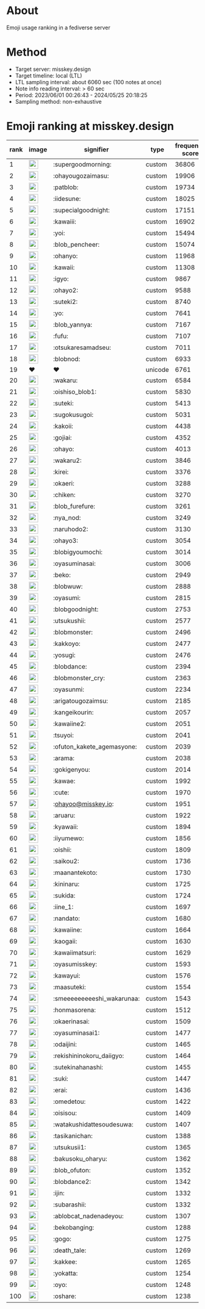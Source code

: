# About
Emoji usage ranking in a fediverse server

# Method
- Target server: misskey.design
- Target timeline: local (LTL)
- LTL sampling interval: about 6060 sec (100 notes at once)
- Note info reading interval: > 60 sec
- Period: 2023/06/01 00:26:43 - 2024/05/25 20:18:25 
- Sampling method: non-exhaustive

# Emoji ranking at misskey.design

|rank|image|signifier|type|frequency score|
|----|----|----|----|----|
|1|<img height="24" src="https://misskey.design/emoji/supergoodmorning.webp">|:supergoodmorning:|custom|36806|
|2|<img height="24" src="https://misskey.design/emoji/ohayougozaimasu.webp">|:ohayougozaimasu:|custom|19906|
|3|<img height="24" src="https://misskey.design/emoji/patblob.webp">|:patblob:|custom|19734|
|4|<img height="24" src="https://misskey.design/emoji/iidesune.webp">|:iidesune:|custom|18025|
|5|<img height="24" src="https://misskey.design/emoji/supecialgoodnight.webp">|:supecialgoodnight:|custom|17151|
|6|<img height="24" src="https://misskey.design/emoji/kawaiii.webp">|:kawaiii:|custom|16902|
|7|<img height="24" src="https://misskey.design/emoji/yoi.webp">|:yoi:|custom|15494|
|8|<img height="24" src="https://misskey.design/emoji/blob_pencheer.webp">|:blob_pencheer:|custom|15074|
|9|<img height="24" src="https://misskey.design/emoji/ohanyo.webp">|:ohanyo:|custom|11968|
|10|<img height="24" src="https://misskey.design/emoji/kawaii.webp">|:kawaii:|custom|11308|
|11|<img height="24" src="https://misskey.design/emoji/igyo.webp">|:igyo:|custom|9867|
|12|<img height="24" src="https://misskey.design/emoji/ohayo2.webp">|:ohayo2:|custom|9588|
|13|<img height="24" src="https://misskey.design/emoji/suteki2.webp">|:suteki2:|custom|8740|
|14|<img height="24" src="https://misskey.design/emoji/yo.webp">|:yo:|custom|7641|
|15|<img height="24" src="https://misskey.design/emoji/blob_yannya.webp">|:blob_yannya:|custom|7167|
|16|<img height="24" src="https://misskey.design/emoji/fufu.webp">|:fufu:|custom|7107|
|17|<img height="24" src="https://misskey.design/emoji/otsukaresamadseu.webp">|:otsukaresamadseu:|custom|7011|
|18|<img height="24" src="https://misskey.design/emoji/blobnod.webp">|:blobnod:|custom|6933|
|19|❤|❤|unicode|6761|
|20|<img height="24" src="https://misskey.design/emoji/wakaru.webp">|:wakaru:|custom|6584|
|21|<img height="24" src="https://misskey.design/emoji/oishiso_blob1.webp">|:oishiso_blob1:|custom|5830|
|22|<img height="24" src="https://misskey.design/emoji/suteki.webp">|:suteki:|custom|5413|
|23|<img height="24" src="https://misskey.design/emoji/sugokusugoi.webp">|:sugokusugoi:|custom|5031|
|24|<img height="24" src="https://misskey.design/emoji/kakoii.webp">|:kakoii:|custom|4438|
|25|<img height="24" src="https://misskey.design/emoji/gojiai.webp">|:gojiai:|custom|4352|
|26|<img height="24" src="https://misskey.design/emoji/ohayo.webp">|:ohayo:|custom|4013|
|27|<img height="24" src="https://misskey.design/emoji/wakaru2.webp">|:wakaru2:|custom|3846|
|28|<img height="24" src="https://misskey.design/emoji/kirei.webp">|:kirei:|custom|3376|
|29|<img height="24" src="https://misskey.design/emoji/okaeri.webp">|:okaeri:|custom|3288|
|30|<img height="24" src="https://misskey.design/emoji/chiken.webp">|:chiken:|custom|3270|
|31|<img height="24" src="https://misskey.design/emoji/blob_furefure.webp">|:blob_furefure:|custom|3261|
|32|<img height="24" src="https://misskey.design/emoji/nya_nod.webp">|:nya_nod:|custom|3249|
|33|<img height="24" src="https://misskey.design/emoji/naruhodo2.webp">|:naruhodo2:|custom|3130|
|34|<img height="24" src="https://misskey.design/emoji/ohayo3.webp">|:ohayo3:|custom|3054|
|35|<img height="24" src="https://misskey.design/emoji/blobigyoumochi.webp">|:blobigyoumochi:|custom|3014|
|36|<img height="24" src="https://misskey.design/emoji/oyasuminasai.webp">|:oyasuminasai:|custom|3006|
|37|<img height="24" src="https://misskey.design/emoji/beko.webp">|:beko:|custom|2949|
|38|<img height="24" src="https://misskey.design/emoji/blobwuw.webp">|:blobwuw:|custom|2888|
|39|<img height="24" src="https://misskey.design/emoji/oyasumi.webp">|:oyasumi:|custom|2815|
|40|<img height="24" src="https://misskey.design/emoji/blobgoodnight.webp">|:blobgoodnight:|custom|2753|
|41|<img height="24" src="https://misskey.design/emoji/utsukushii.webp">|:utsukushii:|custom|2577|
|42|<img height="24" src="https://misskey.design/emoji/blobmonster.webp">|:blobmonster:|custom|2496|
|43|<img height="24" src="https://misskey.design/emoji/kakkoyo.webp">|:kakkoyo:|custom|2477|
|44|<img height="24" src="https://misskey.design/emoji/yosugi.webp">|:yosugi:|custom|2476|
|45|<img height="24" src="https://misskey.design/emoji/blobdance.webp">|:blobdance:|custom|2394|
|46|<img height="24" src="https://misskey.design/emoji/blobmonster_cry.webp">|:blobmonster_cry:|custom|2363|
|47|<img height="24" src="https://misskey.design/emoji/oyasunmi.webp">|:oyasunmi:|custom|2234|
|48|<img height="24" src="https://misskey.design/emoji/arigatougozaimsu.webp">|:arigatougozaimsu:|custom|2185|
|49|<img height="24" src="https://misskey.design/emoji/kangeikourin.webp">|:kangeikourin:|custom|2057|
|50|<img height="24" src="https://misskey.design/emoji/kawaiine2.webp">|:kawaiine2:|custom|2051|
|51|<img height="24" src="https://misskey.design/emoji/tsuyoi.webp">|:tsuyoi:|custom|2041|
|52|<img height="24" src="https://misskey.design/emoji/ofuton_kakete_agemasyone.webp">|:ofuton_kakete_agemasyone:|custom|2039|
|53|<img height="24" src="https://misskey.design/emoji/arama.webp">|:arama:|custom|2038|
|54|<img height="24" src="https://misskey.design/emoji/gokigenyou.webp">|:gokigenyou:|custom|2014|
|55|<img height="24" src="https://misskey.design/emoji/kawae.webp">|:kawae:|custom|1992|
|56|<img height="24" src="https://misskey.design/emoji/cute.webp">|:cute:|custom|1970|
|57|<img height="24" src="https://misskey.design/emoji/ohayoo.webp">|:ohayoo@misskey.io:|custom|1951|
|58|<img height="24" src="https://misskey.design/emoji/aruaru.webp">|:aruaru:|custom|1922|
|59|<img height="24" src="https://misskey.design/emoji/kyawaii.webp">|:kyawaii:|custom|1894|
|60|<img height="24" src="https://misskey.design/emoji/iiyumewo.webp">|:iiyumewo:|custom|1856|
|61|<img height="24" src="https://misskey.design/emoji/oishii.webp">|:oishii:|custom|1809|
|62|<img height="24" src="https://misskey.design/emoji/saikou2.webp">|:saikou2:|custom|1736|
|63|<img height="24" src="https://misskey.design/emoji/maanantekoto.webp">|:maanantekoto:|custom|1730|
|64|<img height="24" src="https://misskey.design/emoji/kininaru.webp">|:kininaru:|custom|1725|
|65|<img height="24" src="https://misskey.design/emoji/sukida.webp">|:sukida:|custom|1724|
|66|<img height="24" src="https://misskey.design/emoji/iine_1.webp">|:iine_1:|custom|1697|
|67|<img height="24" src="https://misskey.design/emoji/nandato.webp">|:nandato:|custom|1680|
|68|<img height="24" src="https://misskey.design/emoji/kawaiine.webp">|:kawaiine:|custom|1664|
|69|<img height="24" src="https://misskey.design/emoji/kaogaii.webp">|:kaogaii:|custom|1630|
|70|<img height="24" src="https://misskey.design/emoji/kawaiimatsuri.webp">|:kawaiimatsuri:|custom|1629|
|71|<img height="24" src="https://misskey.design/emoji/oyasumisskey.webp">|:oyasumisskey:|custom|1593|
|72|<img height="24" src="https://misskey.design/emoji/kawayui.webp">|:kawayui:|custom|1576|
|73|<img height="24" src="https://misskey.design/emoji/maasuteki.webp">|:maasuteki:|custom|1554|
|74|<img height="24" src="https://misskey.design/emoji/smeeeeeeeeeshi_wakarunaa.webp">|:smeeeeeeeeeshi_wakarunaa:|custom|1543|
|75|<img height="24" src="https://misskey.design/emoji/honmasorena.webp">|:honmasorena:|custom|1512|
|76|<img height="24" src="https://misskey.design/emoji/okaerinasai.webp">|:okaerinasai:|custom|1509|
|77|<img height="24" src="https://misskey.design/emoji/oyasuminasai1.webp">|:oyasuminasai1:|custom|1477|
|78|<img height="24" src="https://misskey.design/emoji/odaijini.webp">|:odaijini:|custom|1465|
|79|<img height="24" src="https://misskey.design/emoji/rekishininokoru_daiigyo.webp">|:rekishininokoru_daiigyo:|custom|1464|
|80|<img height="24" src="https://misskey.design/emoji/sutekinahanashi.webp">|:sutekinahanashi:|custom|1455|
|81|<img height="24" src="https://misskey.design/emoji/suki.webp">|:suki:|custom|1447|
|82|<img height="24" src="https://misskey.design/emoji/erai.webp">|:erai:|custom|1436|
|83|<img height="24" src="https://misskey.design/emoji/omedetou.webp">|:omedetou:|custom|1422|
|84|<img height="24" src="https://misskey.design/emoji/oisisou.webp">|:oisisou:|custom|1409|
|85|<img height="24" src="https://misskey.design/emoji/watakushidattesoudesuwa.webp">|:watakushidattesoudesuwa:|custom|1407|
|86|<img height="24" src="https://misskey.design/emoji/tasikanichan.webp">|:tasikanichan:|custom|1388|
|87|<img height="24" src="https://misskey.design/emoji/utsukusii1.webp">|:utsukusii1:|custom|1365|
|88|<img height="24" src="https://misskey.design/emoji/bakusoku_oharyu.webp">|:bakusoku_oharyu:|custom|1362|
|89|<img height="24" src="https://misskey.design/emoji/blob_ofuton.webp">|:blob_ofuton:|custom|1352|
|90|<img height="24" src="https://misskey.design/emoji/blobdance2.webp">|:blobdance2:|custom|1342|
|91|<img height="24" src="https://misskey.design/emoji/ijin.webp">|:ijin:|custom|1332|
|92|<img height="24" src="https://misskey.design/emoji/subarashii.webp">|:subarashii:|custom|1332|
|93|<img height="24" src="https://misskey.design/emoji/ablobcat_nadenadeyou.webp">|:ablobcat_nadenadeyou:|custom|1307|
|94|<img height="24" src="https://misskey.design/emoji/bekobanging.webp">|:bekobanging:|custom|1288|
|95|<img height="24" src="https://misskey.design/emoji/gogo.webp">|:gogo:|custom|1275|
|96|<img height="24" src="https://misskey.design/emoji/death_tale.webp">|:death_tale:|custom|1269|
|97|<img height="24" src="https://misskey.design/emoji/kakkee.webp">|:kakkee:|custom|1265|
|98|<img height="24" src="https://misskey.design/emoji/yokatta.webp">|:yokatta:|custom|1254|
|99|<img height="24" src="https://misskey.design/emoji/oyo.webp">|:oyo:|custom|1248|
|100|<img height="24" src="https://misskey.design/emoji/oshare.webp">|:oshare:|custom|1238|
